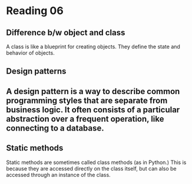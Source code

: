 # Reading 06

## Difference b/w object and class

A class is like a blueprint for creating objects. They define the state and behavior of objects.

## Design patterns

## A design pattern is a way to describe common programming styles that are separate from business logic. It often consists of a particular abstraction over a frequent operation, like connecting to a database.

## Static methods

Static methods are sometimes called class methods (as in Python.) This is because they are accessed directly on the class itself, but can also be accessed through an instance of the class.